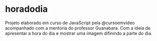# horadodia
 Projeto elaborado em curso de JavaScript pela @cursoemvideo acompanhado com a mentoria do professor Guanabara. Com a ideia de apresentar a hora do dia e mostrar uma imagem difinindo a parte do dia. 
